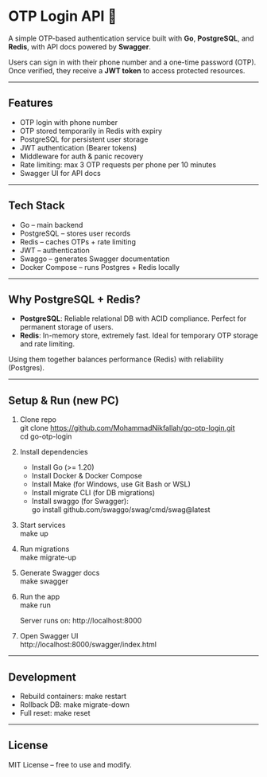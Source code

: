 # OTP Login API 🚀

A simple OTP-based authentication service built with **Go**, **PostgreSQL**, and **Redis**, with API docs powered by **Swagger**.  

Users can sign in with their phone number and a one-time password (OTP). Once verified, they receive a **JWT token** to access protected resources.

---

## Features
- OTP login with phone number  
- OTP stored temporarily in Redis with expiry  
- PostgreSQL for persistent user storage  
- JWT authentication (Bearer tokens)  
- Middleware for auth & panic recovery  
- Rate limiting: max 3 OTP requests per phone per 10 minutes  
- Swagger UI for API docs  

---

## Tech Stack
- Go – main backend  
- PostgreSQL – stores user records  
- Redis – caches OTPs + rate limiting  
- JWT – authentication  
- Swaggo – generates Swagger documentation  
- Docker Compose – runs Postgres + Redis locally  

---

## Why PostgreSQL + Redis?

- **PostgreSQL**: Reliable relational DB with ACID compliance. Perfect for permanent storage of users.  
- **Redis**: In-memory store, extremely fast. Ideal for temporary OTP storage and rate limiting.  

Using them together balances performance (Redis) with reliability (Postgres).

---

## Setup & Run (new PC)

1. Clone repo  
   git clone https://github.com/MohammadNikfallah/go-otp-login.git  
   cd go-otp-login  

2. Install dependencies  
   - Install Go (>= 1.20)  
   - Install Docker & Docker Compose  
   - Install Make (for Windows, use Git Bash or WSL)  
   - Install migrate CLI (for DB migrations)  
   - Install swaggo (for Swagger):  
     go install github.com/swaggo/swag/cmd/swag@latest  

3. Start services  
   make up  

4. Run migrations  
   make migrate-up  

5. Generate Swagger docs  
   make swagger  

6. Run the app  
   make run  

   Server runs on: http://localhost:8000  

7. Open Swagger UI  
   http://localhost:8000/swagger/index.html  

---

## Development
- Rebuild containers: make restart  
- Rollback DB: make migrate-down  
- Full reset: make reset  

---

## License
MIT License – free to use and modify.
